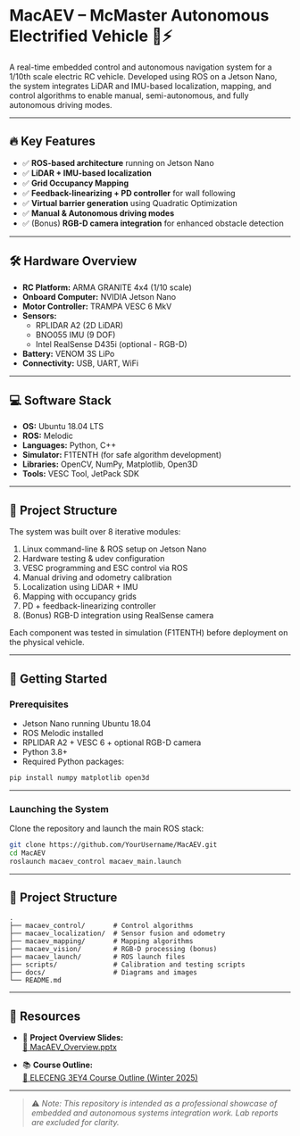 # MacAEV – McMaster Autonomous Electrified Vehicle 🚗⚡

A real-time embedded control and autonomous navigation system for a 1/10th scale electric RC vehicle. Developed using ROS on a Jetson Nano, the system integrates LiDAR and IMU-based localization, mapping, and control algorithms to enable manual, semi-autonomous, and fully autonomous driving modes.


---

## 🔥 Key Features

- ✅ **ROS-based architecture** running on Jetson Nano
- ✅ **LiDAR + IMU-based localization**
- ✅ **Grid Occupancy Mapping**
- ✅ **Feedback-linearizing + PD controller** for wall following
- ✅ **Virtual barrier generation** using Quadratic Optimization
- ✅ **Manual & Autonomous driving modes**
- ✅ (Bonus) **RGB-D camera integration** for enhanced obstacle detection

---

## 🛠️ Hardware Overview

- **RC Platform:** ARMA GRANITE 4x4 (1/10 scale)
- **Onboard Computer:** NVIDIA Jetson Nano
- **Motor Controller:** TRAMPA VESC 6 MkV
- **Sensors:**
  - RPLIDAR A2 (2D LiDAR)
  - BNO055 IMU (9 DOF)
  - Intel RealSense D435i (optional - RGB-D)
- **Battery:** VENOM 3S LiPo
- **Connectivity:** USB, UART, WiFi

---

## 💻 Software Stack

- **OS:** Ubuntu 18.04 LTS
- **ROS:** Melodic
- **Languages:** Python, C++
- **Simulator:** F1TENTH (for safe algorithm development)
- **Libraries:** OpenCV, NumPy, Matplotlib, Open3D
- **Tools:** VESC Tool, JetPack SDK

---

## 🧠 Project Structure

The system was built over 8 iterative modules:

1. Linux command-line & ROS setup on Jetson Nano  
2. Hardware testing & udev configuration  
3. VESC programming and ESC control via ROS  
4. Manual driving and odometry calibration  
5. Localization using LiDAR + IMU  
6. Mapping with occupancy grids  
7. PD + feedback-linearizing controller  
8. (Bonus) RGB-D integration using RealSense camera  

Each component was tested in simulation (F1TENTH) before deployment on the physical vehicle.

---

## 🚀 Getting Started

### Prerequisites

- Jetson Nano running Ubuntu 18.04
- ROS Melodic installed
- RPLIDAR A2 + VESC 6 + optional RGB-D camera
- Python 3.8+
- Required Python packages:

```bash
pip install numpy matplotlib open3d
```

---

### Launching the System

Clone the repository and launch the main ROS stack:

```bash
git clone https://github.com/YourUsername/MacAEV.git
cd MacAEV
roslaunch macaev_control macaev_main.launch
```

---

## 📁 Project Structure

```
.
├── macaev_control/       # Control algorithms
├── macaev_localization/  # Sensor fusion and odometry
├── macaev_mapping/       # Mapping algorithms
├── macaev_vision/        # RGB-D processing (bonus)
├── macaev_launch/        # ROS launch files
├── scripts/              # Calibration and testing scripts
├── docs/                 # Diagrams and images
└── README.md
```

---

## 📄 Resources

- 🧠 **Project Overview Slides:**  
  [📎 MacAEV_Overview.pptx](./docs/MacAEV_Overview.pptx)

- 📚 **Course Outline:**  
  [📎 ELECENG 3EY4 Course Outline (Winter 2025)](./docs/2025_01_02_ElecEng_3EY4_outline_Winter2025.pdf)

---

> ⚠️ *Note: This repository is intended as a professional showcase of embedded and autonomous systems integration work. Lab reports are excluded for clarity.*
